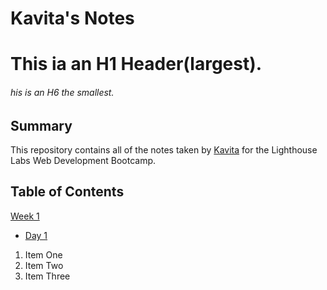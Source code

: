 # Kavita's Notes
# This ia an H1 Header(largest).
###### his is an H6 the smallest.

## Summary
This repository contains all of the notes taken by [Kavita](https://github.com/kaviramsv/lighthouse-web-notes/edit/master/README.md) for the Lighthouse Labs Web Development Bootcamp.

## Table of Contents
[Week 1](/Week_1)
  * [Day 1](/Week_1/Day_1)

1. Item One 
2. Item Two
3. Item Three
